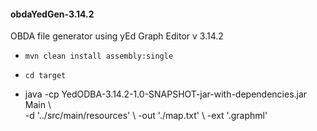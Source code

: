 <h4>obdaYedGen-3.14.2</h5>

 OBDA file generator using yEd Graph Editor v 3.14.2

 - ` mvn clean install assembly:single `
 - ` cd target `
 
 - java -cp YedODBA-3.14.2-1.0-SNAPSHOT-jar-with-dependencies.jar Main  \  
   -d   '../src/main/resources'                                         \ 
   -out './map.txt'                                                     \ 
   -ext '.graphml'


